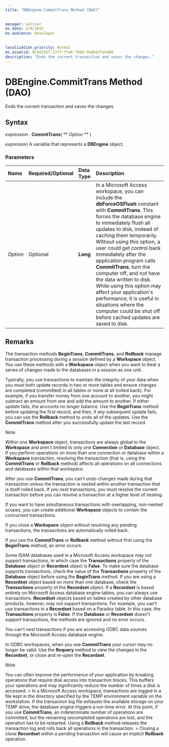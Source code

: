 ```yaml
---
title: "DBEngine.CommitTrans Method (DAO)"
  
  
manager: soliver
ms.date: 3/9/2015
ms.audience: Developer
 
  
localization_priority: Normal
ms.assetid: 0c9d345f-13ff-7fe6-789d-fbdb43fa54b8
description: "Ends the current transaction and saves the changes."
---
```


# DBEngine.CommitTrans Method (DAO)

Ends the current transaction and saves the changes.
  
## Syntax

 *expression*  . **CommitTrans**( ** *Option* ** ) 
  
 *expression*  A variable that represents a **DBEngine** object. 
  
### Parameters

|**Name**|**Required/Optional**|**Data Type**|**Description**|
|:-----|:-----|:-----|:-----|
| _Option_ <br/> |Optional  <br/> |**Long** <br/> |In a Microsoft Access workspace, you can include the **dbForceOSFlush** constant with **CommitTrans**. This forces the database engine to immediately flush all updates to disk, instead of caching them temporarily. Without using this option, a user could get control back immediately after the application program calls **CommitTrans**, turn the computer off, and not have the data written to disk. While using this option may affect your application's performance, it is useful in situations where the computer could be shut off before cached updates are saved to disk.  <br/> |
   
## Remarks

The transaction methods **BeginTrans**, **CommitTrans**, and **Rollback** manage transaction processing during a session defined by a **Workspace** object. You use these methods with a **Workspace** object when you want to treat a series of changes made to the databases in a session as one unit. 
  
Typically, you use transactions to maintain the integrity of your data when you must both update records in two or more tables and ensure changes are completed (committed) in all tables or none at all (rolled back). For example, if you transfer money from one account to another, you might subtract an amount from one and add the amount to another. If either update fails, the accounts no longer balance. Use the **BeginTrans** method before updating the first record, and then, if any subsequent update fails, you can use the **Rollback** method to undo all of the updates. Use the **CommitTrans** method after you successfully update the last record. 
  
> [!NOTE]
> Within one **Workspace** object, transactions are always global to the **Workspace** and aren't limited to only one **Connection** or **Database** object. If you perform operations on more than one connection or database within a **Workspace** transaction, resolving the transaction (that is, using the **CommitTrans** or **Rollback** method) affects all operations on all connections and databases within that workspace. 
  
After you use **CommitTrans**, you can't undo changes made during that transaction unless the transaction is nested within another transaction that is itself rolled back. If you nest transactions, you must resolve the current transaction before you can resolve a transaction at a higher level of nesting. 
  
If you want to have simultaneous transactions with overlapping, non-nested scopes, you can create additional **Workspace** objects to contain the concurrent transactions. 
  
If you close a **Workspace** object without resolving any pending transactions, the transactions are automatically rolled back. 
  
If you use the **CommitTrans** or **Rollback** method without first using the **BeginTrans** method, an error occurs. 
  
Some ISAM databases used in a Microsoft Access workspace may not support transactions, in which case the **Transactions** property of the **Database** object or **Recordset** object is **False**. To make sure the database supports transactions, check the value of the **Transactions** property of the **Database** object before using the **BeginTrans** method. If you are using a **Recordset** object based on more than one database, check the **Transactions** property of the **Recordset** object. If a **Recordset** is based entirely on Microsoft Access database engine tables, you can always use transactions. **Recordset** objects based on tables created by other database products, however, may not support transactions. For example, you can't use transactions in a **Recordset** based on a Paradox table. In this case, the **Transactions** property is **False**. If the **Database** or **Recordset** doesn't support transactions, the methods are ignored and no error occurs. 
  
You can't nest transactions if you are accessing ODBC data sources through the Microsoft Access database engine.
  
In ODBC workspaces, when you use **CommitTrans** your cursor may no longer be valid. Use the **Requery** method to view the changes in the **Recordset**, or close and re-open the **Recordset**. 
  
> [!NOTE]
>  You can often improve the performance of your application by breaking operations that require disk access into transaction blocks. This buffers your operations and may significantly reduce the number of times a disk is accessed. >  In a Microsoft Access workspace, transactions are logged in a file kept in the directory specified by the TEMP environment variable on the workstation. If the transaction log file exhausts the available storage on your TEMP drive, the database engine triggers a run-time error. At this point, if you use **CommitTrans**, an indeterminate number of operations are committed, but the remaining uncompleted operations are lost, and the operation has to be restarted. Using a **Rollback** method releases the transaction log and rolls back all operations in the transaction. >  Closing a clone **Recordset** within a pending transaction will cause an implicit **Rollback** operation. 
  

